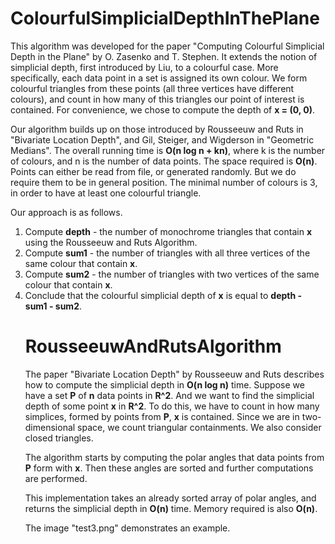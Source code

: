 # ColourfulSimplicialDepthInThePlane

This algorithm was developed for the paper "Computing Colourful Simplicial Depth in the Plane"
by O. Zasenko and T. Stephen. It extends the notion of simplicial depth, first introduced
by Liu, to a colourful case. More specifically, each data point in a set is assigned its own colour.
We form colourful triangles from these points (all three vertices have different colours), and count
in how many of this triangles our point of interest is contained. For convenience, we chose
to compute the depth of <strong>x = (0, 0)</strong>.

Our algorithm builds up on those introduced by Rousseeuw and Ruts in "Bivariate Location Depth",
and Gil, Steiger, and Wigderson in "Geometric Medians". The overall running time is <strong>O(n log n + kn)</strong>,
where k is the number of colours, and n is the number of data points. The space required is <strong>O(n)</strong>.
Points can either be read from file, or generated randomly. But we do require them to be in general position.
The minimal number of colours is 3, in order to have at least one colourful triangle.

Our approach is as follows. 
<ol>
<li>Compute <strong>depth</strong> - the number of monochrome triangles that contain <strong>x</strong> 
using the Rousseeuw and Ruts Algorithm.</li>
<li>Compute <strong>sum1</strong> - the number of triangles with all three vertices of the same colour that 
contain <strong>x</strong>.</li>
<li>Compute <strong>sum2</strong> - the number of triangles with two vertices of the same colour that 
contain <strong>x</strong>.</li>
<li>Conclude that the colourful simplicial depth of <strong>x</strong> is equal to
<strong>depth - sum1 - sum2</strong>.</li>

# RousseeuwAndRutsAlgorithm

The paper "Bivariate Location Depth" by Rousseeuw and Ruts describes how to compute
the simplicial depth in <strong>O(n log n)</strong> time. 
Suppose we have a set <strong>P</strong> of <strong>n</strong> data points in <strong>R^2</strong>. 
And we want to find the simplicial depth of some point <strong>x</strong> in <strong>R^2</strong>.
To do this, we have to count in how many simplices, formed by points from <strong>P</strong>,
<strong>x</strong> is contained. Since we are in two-dimensional space, we count
triangular containments. We also consider closed triangles.

The algorithm starts by computing the polar angles that data points from <strong>P</strong>
form with <strong>x</strong>. Then these angles are sorted and further computations are performed.

This implementation takes an already sorted array of polar angles, and returns
the simplicial depth in <strong>O(n)</strong> time. Memory required is also <strong>O(n)</strong>.

The image "test3.png" demonstrates an example.
